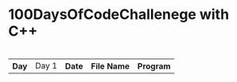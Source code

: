 <h1> 100DaysOfCodeChallenege with C++ </h1>
<table>
 <tr>
  <h1>
    <th>Day</th>
   <td>Day 1</td>
   <th> Date</th>
    <th>File Name</th>
    <th>Program</th>
  </h1>
  </tr>
 
  
</table>

  
